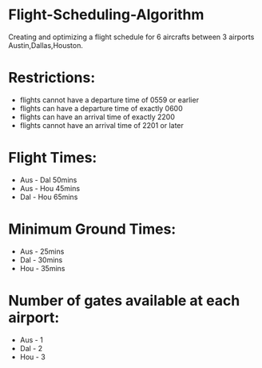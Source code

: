 # Flight-Scheduling-Algorithm
Creating and optimizing a flight schedule for 6 aircrafts between 3 airports Austin,Dallas,Houston.  


# Restrictions:
+  flights cannot have a departure time of 0559 or earlier 
+  flights can have a departure time of exactly 0600 
+  flights can have an arrival time of exactly 2200 
+  flights cannot have an arrival time of 2201 or later  


# Flight Times: 
+ Aus - Dal 50mins 
+ Aus - Hou 45mins 
+ Dal - Hou 65mins  


# Minimum Ground Times: 
+ Aus - 25mins 
+ Dal - 30mins 
+ Hou - 35mins  

# Number of gates available at each airport: 
+ Aus - 1 
+ Dal - 2 
+ Hou - 3


